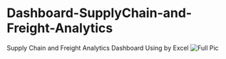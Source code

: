 # Dashboard-SupplyChain-and-Freight-Analytics
Supply Chain and Freight Analytics Dashboard Using by Excel
![Full Pic](https://github.com/Amrabdeltawab/Dashboard_Supply_Chain_and_Freight_Analytics/assets/132280032/fcc8d643-50c4-40ee-9cc4-88fe56da96b8)
